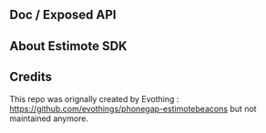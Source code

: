 ## Doc / Exposed API

## About Estimote SDK

## Credits

This repo was orignally created by Evothing : https://github.com/evothings/phonegap-estimotebeacons but not maintained anymore. 

